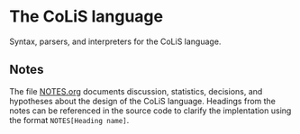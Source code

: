 # The CoLiS language

Syntax, parsers, and interpreters for the CoLiS language.

## Notes

The file [NOTES.org](NOTES.org) documents discussion, statistics, decisions, and
hypotheses about the design of the CoLiS language. Headings from the notes can be
referenced in the source code to clarify the implentation using the format
`NOTES[Heading name]`.
